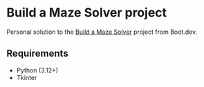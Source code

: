 # Build a Maze Solver project

Personal solution to the [Build a Maze Solver](https://www.boot.dev/courses/build-maze-solver-python) project from Boot.dev.

## Requirements

- Python (3.12+)
- Tkinter
